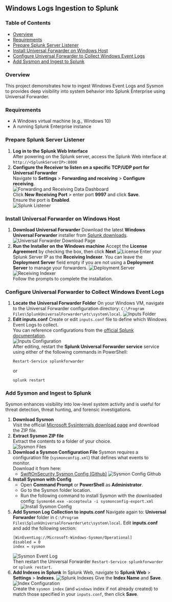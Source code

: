 ## Windows Logs Ingestion to Splunk
### Table of Contents
- [Overview](#overview)  
- [Requirements](#requirements)  
- [Prepare Splunk Server Listener](#prepare-splunk-server-listener)  
- [Install Universal Forwarder on Windows Host](#install-universal-forwarder-on-windows-host)  
- [Configure Universal Forwarder to Collect Windows Event Logs](#configure-universal-forwarder-to-collect-windows-event-logs)
- [Add Sysmon and Ingest to Splunk](#add-sysmon-and-ingest-to-splunk)
  
### Overview
This project demonstrates how to ingest Windows Event Logs and Sysmon to provides deep visibility into system behavior into Splunk Enterprise using Universal Forwarder.

### Requirements
- A Windows virtual machine (e.g., Windows 10)
- A running Splunk Enterprise instance

### Prepare Splunk Server Listener
1. **Log in to the Splunk Web Interface**  
   After powering on the Splunk server, access the Splunk Web interface at `http://<SplunkServerIP>:8000`  
2. **Configure the Receiver to listen on a specific TCP/UDP port for Universal Forwarder**  
   Navigate to **Settings** > **Forwarding and receiving** > **Configure receiving**.  
   ![Forwarding and Receiving Data Dashboard](images/forward-receive.png)  
   Click **New Receiving Port** > enter port **9997** and click **Save**.  
   Ensure the port is **Enabled**.  
   ![Splunk Listener](images/splunk-listener.png)

### Install Universal Forwarder on Windows Host
1. **Download Universal Forwarder**
   Download the latest **Windows Universal Forwarder** installer from [Splunk downloads](https://www.splunk.com/en_us/download/universal-forwarder.html).
   ![Universal Forwarder Download Page](images/universal-forwarder-download-page.png)
2. **Run the Installer on the Windows machine**
   Accept the **License Agreement** by checking the box, then click **Next**
   ![License](images/license.png)
   Enter your Splunk Server IP as the **Receiving Indexer**. You can leave the **Deployment Server** field empty if you are not using a **Deployment Server** to manage your forwarders.
   ![Deployment Server](images/deployment.png)  
   ![Receiving Indexer](images/receiving.png)  
   Follow the prompts to complete the installation.

### Configure Universal Forwarder to Collect Windows Event Logs
1. **Locate the Universal Forwarder Folder**
   On your Windows VM, navigate to the Universal Forwarder configuration directory: `C:\Program Files\SplunkUniversalForwarder\etc\system\local`.
   ![Inputs Folder](images/inputs.png)
2. **Edit inputs.conf**
   Create or edit `inputs.conf` file to define which Windows Event Logs to collect.  
   You can reference configurations from the [official Splunk documentation](https://lantern.splunk.com/Security/Product_Tips/Enterprise_Security/Configuring_Windows_event_logs_for_Enterprise_Security_use).  
   ![Inputs Configuration](images/inputs-conf.png)  
   After editing, restart the **Splunk Universal Forwarder service** service using either of the following commands in PowerShell:  
   ```
   Restart-Service splunkforwarder
   ```
   or
   ```
   splunk restart
   ```  

### Add Sysmon and Ingest to Splunk
Sysmon enhances visibility into low-level system activity and is useful for threat detection, threat hunting, and forensic investigations.  
1. **Download Sysmon**  
   Visit the official [Microsoft Sysinternals download page](https://learn.microsoft.com/en-us/sysinternals/downloads/sysmon) and download the ZIP file.  
2. **Extract Sysmon ZIP file**  
   Extract the contents to a folder of your choice.  
   ![Sysmon Files](images/sysmon-files.png)
3. **Download a Sysmon Configuration File**
   Sysmon requires a configuration file (`sysmonconfig.xml`) that defines what events to monitor.  
   Download it from here:
   - [SwiftOnSecurity Sysmon Config (Github)](https://github.com/SwiftOnSecurity/sysmon-config)
   ![Sysmon Config Github](images/sysmon-config-github.png)  
4. **Install Sysmon with Config**
   - Open **Command Prompt** or **PowerShell** as **Administrator**.
   - Go to the Sysmon folder location.
   - Run the following command to install Sysmon with the downloaded config:
     `Sysmon64.exe -accepteula -i sysmonconfig-export.xml`
     ![Install Sysmon Config](images/install-sysmon-config.png)  
5. **Add Sysmon Log Collection to inputs.conf**
   Navigate again to: **Universal Forwarder** folder in `C:\Program Files\SplunkUniversalForwarder\etc\system\local`.
   Edit **inputs.conf** and add the following section:  
   ```
   [WinEventLog://Microsoft-Windows-Sysmon/Operational]
   disabled = 0
   index = sysmon
   ```
   ![Sysmon Event Log](images/sysmon-input.png)  
   Then restart the Universal Forwarder `Restart-Service splunkforwarder` or `splunk restart`.
6. **Add Indexes in Splunk**
   In Splunk Web, navigate to **Splunk Web** > **Settings** > **Indexes**.
   ![Splunk Indexes](images/indexes.png)
   Give the **Index Name** and **Save**.  
   ![Index Configuration](images/index-conf.png)  
   Create the `sysmon index` (and `windows` index if not already created) to match those specified in your `inputs.conf`, then click **Save**.  
   
